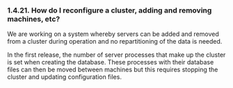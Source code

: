 <div id="virtuosofaq21" class="section">

<div class="titlepage">

<div>

<div>

### 1.4.21. How do I reconfigure a cluster, adding and removing machines, etc?

</div>

</div>

</div>

We are working on a system whereby servers can be added and removed from
a cluster during operation and no repartitioning of the data is needed.

In the first release, the number of server processes that make up the
cluster is set when creating the database. These processes with their
database files can then be moved between machines but this requires
stopping the cluster and updating configuration files.

</div>
